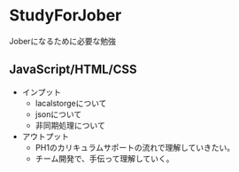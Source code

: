 # StudyForJober
Joberになるために必要な勉強


## JavaScript/HTML/CSS
- インプット
  - lacalstorgeについて
  - jsonについて
  - 非同期処理について
- アウトプット
  - PH1のカリキュラムサポートの流れで理解していきたい。
  - チーム開発で、手伝って理解していく。